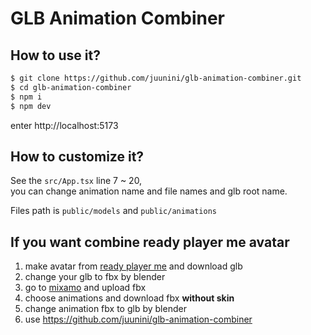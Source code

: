 # GLB Animation Combiner

## How to use it?

```sh
$ git clone https://github.com/juunini/glb-animation-combiner.git
$ cd glb-animation-combiner
$ npm i
$ npm dev
```

enter http://localhost:5173

## How to customize it?

See the `src/App.tsx` line 7 ~ 20,  
you can change animation name and file names and glb root name.  

Files path is `public/models` and `public/animations`  

## If you want combine ready player me avatar

1. make avatar from [ready player me](https://readyplayer.me) and download glb
2. change your glb to fbx by blender
3. go to [mixamo](https://www.mixamo.com) and upload fbx
4. choose animations and download fbx **without skin**
5. change animation fbx to glb by blender
6. use https://github.com/juunini/glb-animation-combiner
